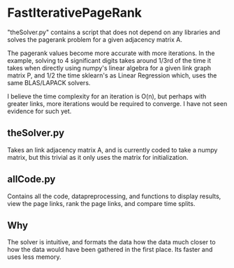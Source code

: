 # FastIterativePageRank  

"theSolver.py" contains a script that does not depend on any libraries and solves the pagerank problem for a given adjacency matrix A.

The pagerank values become more accurate with more iterations. In the example, solving to 4 significant digits takes around 1/3rd of the time it takes when directly using numpy's linear algebra for a given link graph matrix P, and 1/2 the time sklearn's as Linear Regression which, uses the same BLAS/LAPACK solvers.  

I believe the time complexity for an iteration is O(n), but perhaps with greater links, more iterations would be required to converge. I have not seen evidence for such yet.

## theSolver.py
Takes an link adjacency matrix A, and is currently coded to take a numpy matrix, but this trivial as it only uses the matrix for initialization.

## allCode.py
Contains all the code, datapreprocessing, and functions to display results, view the page links, rank the page links, and compare time splits.  

## Why
The solver is intuitive, and formats the data how the data much closer to how the data would have been gathered in the first place. Its faster and uses less memory.  
